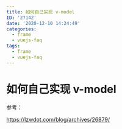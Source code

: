 ```yaml
---
title: 如何自己实现 v-model
ID: '27142'
date: '2020-12-10 14:24:49'
categories:
  - frame
  - vuejs-faq
tags:
  - frame
  - vuejs-faq
---
```


# 如何自己实现 v-model

参考：

https://lzwdot.com/blog/archives/26879/
 
 
 
 
 
 
 
 
 
 
 
 
 
 
 
 
 
 
 
 
 
